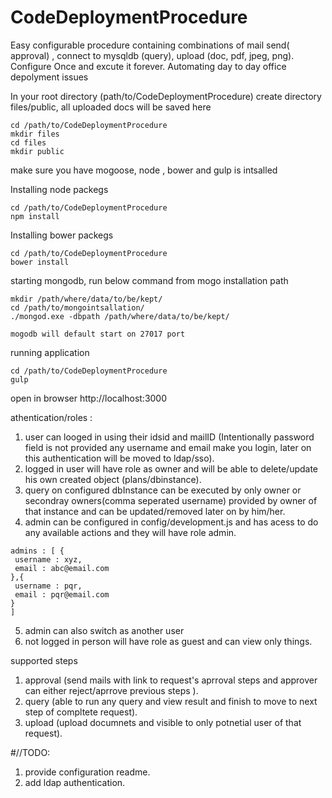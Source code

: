 # CodeDeploymentProcedure

Easy configurable procedure containing combinations of mail send( approval) , connect to mysqldb (query), upload (doc, pdf, jpeg, png). Configure Once and excute it forever. Automating day to day office depolyment issues 

In your root directory (path/to/CodeDeploymentProcedure) create directory files/public, all uploaded docs will be saved here 
```
cd /path/to/CodeDeploymentProcedure
mkdir files
cd files
mkdir public
```
make sure you have mogoose, node , bower and gulp is intsalled 

Installing node packegs 
```
cd /path/to/CodeDeploymentProcedure
npm install
```

Installing bower packegs 
```
cd /path/to/CodeDeploymentProcedure
bower install
```
starting mongodb, run below command from mogo installation path 
```
mkdir /path/where/data/to/be/kept/
cd /path/to/mongointsallation/
./mongod.exe -dbpath /path/where/data/to/be/kept/

mogodb will default start on 27017 port 
```
running application
```
cd /path/to/CodeDeploymentProcedure
gulp
```
open in browser 
http://localhost:3000

athentication/roles :
1. user can looged in using their idsid and mailID (Intentionally password field is not provided any username and email make you login, later on this authentication will be moved to ldap/sso).
2. logged in user will have role as owner and will be able to delete/update his own created object (plans/dbinstance).
3. query on configured dbInstance can be executed by only owner or secondray owners(comma seperated username) provided by owner of that instance and can be updated/removed later on by him/her.
4. admin can be configured in config/development.js and has acess to do any available actions and they will have role admin.
 ```
admins : [ {
  username : xyz,
  email : abc@email.com
},{
  username : pqr,
  email : pqr@email.com
}
]
```
5. admin can also switch as another user
6. not logged in person will have role as guest and can view only things.

supported steps
1. approval (send mails with link to request's aprroval steps and approver can either reject/aprrove previous steps ).
2. query (able to run any query and view result and finish to move to next step of compltete request).
3. upload (upload documnets and visible to only potnetial user of that request).



#//TODO:
1. provide configuration readme.
3. add ldap authentication.
